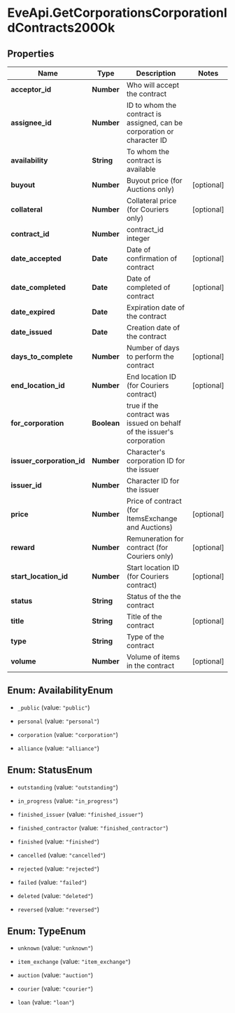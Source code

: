 # EveApi.GetCorporationsCorporationIdContracts200Ok

## Properties
Name | Type | Description | Notes
------------ | ------------- | ------------- | -------------
**acceptor_id** | **Number** | Who will accept the contract | 
**assignee_id** | **Number** | ID to whom the contract is assigned, can be corporation or character ID | 
**availability** | **String** | To whom the contract is available | 
**buyout** | **Number** | Buyout price (for Auctions only) | [optional] 
**collateral** | **Number** | Collateral price (for Couriers only) | [optional] 
**contract_id** | **Number** | contract_id integer | 
**date_accepted** | **Date** | Date of confirmation of contract | [optional] 
**date_completed** | **Date** | Date of completed of contract | [optional] 
**date_expired** | **Date** | Expiration date of the contract | 
**date_issued** | **Date** | Сreation date of the contract | 
**days_to_complete** | **Number** | Number of days to perform the contract | [optional] 
**end_location_id** | **Number** | End location ID (for Couriers contract) | [optional] 
**for_corporation** | **Boolean** | true if the contract was issued on behalf of the issuer's corporation | 
**issuer_corporation_id** | **Number** | Character's corporation ID for the issuer | 
**issuer_id** | **Number** | Character ID for the issuer | 
**price** | **Number** | Price of contract (for ItemsExchange and Auctions) | [optional] 
**reward** | **Number** | Remuneration for contract (for Couriers only) | [optional] 
**start_location_id** | **Number** | Start location ID (for Couriers contract) | [optional] 
**status** | **String** | Status of the the contract | 
**title** | **String** | Title of the contract | [optional] 
**type** | **String** | Type of the contract | 
**volume** | **Number** | Volume of items in the contract | [optional] 


<a name="AvailabilityEnum"></a>
## Enum: AvailabilityEnum


* `_public` (value: `"public"`)

* `personal` (value: `"personal"`)

* `corporation` (value: `"corporation"`)

* `alliance` (value: `"alliance"`)




<a name="StatusEnum"></a>
## Enum: StatusEnum


* `outstanding` (value: `"outstanding"`)

* `in_progress` (value: `"in_progress"`)

* `finished_issuer` (value: `"finished_issuer"`)

* `finished_contractor` (value: `"finished_contractor"`)

* `finished` (value: `"finished"`)

* `cancelled` (value: `"cancelled"`)

* `rejected` (value: `"rejected"`)

* `failed` (value: `"failed"`)

* `deleted` (value: `"deleted"`)

* `reversed` (value: `"reversed"`)




<a name="TypeEnum"></a>
## Enum: TypeEnum


* `unknown` (value: `"unknown"`)

* `item_exchange` (value: `"item_exchange"`)

* `auction` (value: `"auction"`)

* `courier` (value: `"courier"`)

* `loan` (value: `"loan"`)




